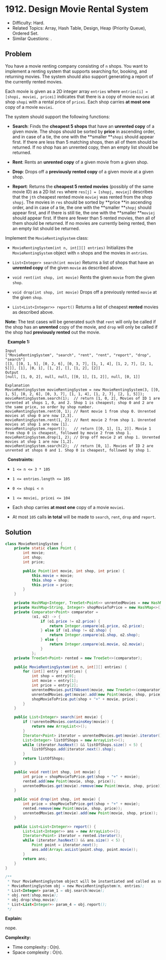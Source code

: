# 1912. Design Movie Rental System

- Difficulty: Hard.
- Related Topics: Array, Hash Table, Design, Heap (Priority Queue), Ordered Set.
- Similar Questions: .

## Problem

You have a movie renting company consisting of ```n``` shops. You want to implement a renting system that supports searching for, booking, and returning movies. The system should also support generating a report of the currently rented movies.

Each movie is given as a 2D integer array ```entries``` where ```entries[i] = [shopi, moviei, pricei]``` indicates that there is a copy of movie ```moviei``` at shop ```shopi``` with a rental price of ```pricei```. Each shop carries **at most one** copy of a movie ```moviei```.

The system should support the following functions:


	
- **Search**: Finds the **cheapest 5 shops** that have an **unrented copy** of a given movie. The shops should be sorted by **price** in ascending order, and in case of a tie, the one with the **smaller **```shopi``` should appear first. If there are less than 5 matching shops, then all of them should be returned. If no shop has an unrented copy, then an empty list should be returned.
	
- **Rent**: Rents an **unrented copy** of a given movie from a given shop.
	
- **Drop**: Drops off a **previously rented copy** of a given movie at a given shop.
	
- **Report**: Returns the **cheapest 5 rented movies** (possibly of the same movie ID) as a 2D list ```res``` where ```res[j] = [shopj, moviej]``` describes that the ```jth``` cheapest rented movie ```moviej``` was rented from the shop ```shopj```. The movies in ```res``` should be sorted by **price **in ascending order, and in case of a tie, the one with the **smaller **```shopj``` should appear first, and if there is still tie, the one with the **smaller **```moviej``` should appear first. If there are fewer than 5 rented movies, then all of them should be returned. If no movies are currently being rented, then an empty list should be returned.


Implement the ```MovieRentingSystem``` class:


	
- ```MovieRentingSystem(int n, int[][] entries)``` Initializes the ```MovieRentingSystem``` object with ```n``` shops and the movies in ```entries```.
	
- ```List<Integer> search(int movie)``` Returns a list of shops that have an **unrented copy** of the given ```movie``` as described above.
	
- ```void rent(int shop, int movie)``` Rents the given ```movie``` from the given ```shop```.
	
- ```void drop(int shop, int movie)``` Drops off a previously rented ```movie``` at the given ```shop```.
	
- ```List<List<Integer>> report()``` Returns a list of cheapest **rented** movies as described above.


**Note:** The test cases will be generated such that ```rent``` will only be called if the shop has an **unrented** copy of the movie, and ```drop``` will only be called if the shop had **previously rented** out the movie.

 
**Example 1:**

```
Input
["MovieRentingSystem", "search", "rent", "rent", "report", "drop", "search"]
[[3, [[0, 1, 5], [0, 2, 6], [0, 3, 7], [1, 1, 4], [1, 2, 7], [2, 1, 5]]], [1], [0, 1], [1, 2], [], [1, 2], [2]]
Output
[null, [1, 0, 2], null, null, [[0, 1], [1, 2]], null, [0, 1]]

Explanation
MovieRentingSystem movieRentingSystem = new MovieRentingSystem(3, [[0, 1, 5], [0, 2, 6], [0, 3, 7], [1, 1, 4], [1, 2, 7], [2, 1, 5]]);
movieRentingSystem.search(1);  // return [1, 0, 2], Movies of ID 1 are unrented at shops 1, 0, and 2. Shop 1 is cheapest; shop 0 and 2 are the same price, so order by shop number.
movieRentingSystem.rent(0, 1); // Rent movie 1 from shop 0. Unrented movies at shop 0 are now [2,3].
movieRentingSystem.rent(1, 2); // Rent movie 2 from shop 1. Unrented movies at shop 1 are now [1].
movieRentingSystem.report();   // return [[0, 1], [1, 2]]. Movie 1 from shop 0 is cheapest, followed by movie 2 from shop 1.
movieRentingSystem.drop(1, 2); // Drop off movie 2 at shop 1. Unrented movies at shop 1 are now [1,2].
movieRentingSystem.search(2);  // return [0, 1]. Movies of ID 2 are unrented at shops 0 and 1. Shop 0 is cheapest, followed by shop 1.
```

 
**Constraints:**


	
- ```1 <= n <= 3 * 105```
	
- ```1 <= entries.length <= 105```
	
- ```0 <= shopi < n```
	
- ```1 <= moviei, pricei <= 104```
	
- Each shop carries **at most one** copy of a movie ```moviei```.
	
- At most ```105``` calls **in total** will be made to ```search```, ```rent```, ```drop``` and ```report```.



## Solution

```java
class MovieRentingSystem {
    private static class Point {
        int movie;
        int shop;
        int price;

        public Point(int movie, int shop, int price) {
            this.movie = movie;
            this.shop = shop;
            this.price = price;
        }
    }

    private HashMap<Integer, TreeSet<Point>> unrentedMovies = new HashMap<>();
    private HashMap<String, Integer> shopMovieToPrice = new HashMap<>();
    private Comparator<Point> comparator =
            (o1, o2) -> {
                if (o1.price != o2.price) {
                    return Integer.compare(o1.price, o2.price);
                } else if (o1.shop != o2.shop) {
                    return Integer.compare(o1.shop, o2.shop);
                } else {
                    return Integer.compare(o1.movie, o2.movie);
                }
            };
    private TreeSet<Point> rented = new TreeSet<>(comparator);

    public MovieRentingSystem(int n, int[][] entries) {
        for (int[] entry : entries) {
            int shop = entry[0];
            int movie = entry[1];
            int price = entry[2];
            unrentedMovies.putIfAbsent(movie, new TreeSet<>(comparator));
            unrentedMovies.get(movie).add(new Point(movie, shop, price));
            shopMovieToPrice.put(shop + "+" + movie, price);
        }
    }

    public List<Integer> search(int movie) {
        if (!unrentedMovies.containsKey(movie)) {
            return new ArrayList<>();
        }
        Iterator<Point> iterator = unrentedMovies.get(movie).iterator();
        List<Integer> listOfShops = new ArrayList<>();
        while (iterator.hasNext() && listOfShops.size() < 5) {
            listOfShops.add(iterator.next().shop);
        }
        return listOfShops;
    }

    public void rent(int shop, int movie) {
        int price = shopMovieToPrice.get(shop + "+" + movie);
        rented.add(new Point(movie, shop, price));
        unrentedMovies.get(movie).remove(new Point(movie, shop, price));
    }

    public void drop(int shop, int movie) {
        int price = shopMovieToPrice.get(shop + "+" + movie);
        rented.remove(new Point(movie, shop, price));
        unrentedMovies.get(movie).add(new Point(movie, shop, price));
    }

    public List<List<Integer>> report() {
        List<List<Integer>> ans = new ArrayList<>();
        Iterator<Point> iterator = rented.iterator();
        while (iterator.hasNext() && ans.size() < 5) {
            Point point = iterator.next();
            ans.add(Arrays.asList(point.shop, point.movie));
        }
        return ans;
    }
}

/**
 * Your MovieRentingSystem object will be instantiated and called as such:
 * MovieRentingSystem obj = new MovieRentingSystem(n, entries);
 * List<Integer> param_1 = obj.search(movie);
 * obj.rent(shop,movie);
 * obj.drop(shop,movie);
 * List<List<Integer>> param_4 = obj.report();
 */
```

**Explain:**

nope.

**Complexity:**

* Time complexity : O(n).
* Space complexity : O(n).
